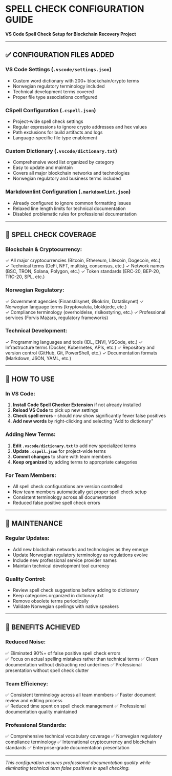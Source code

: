# SPELL CHECK CONFIGURATION GUIDE
**VS Code Spell Check Setup for Blockchain Recovery Project**

---

## ✅ **CONFIGURATION FILES ADDED**

### **VS Code Settings (`.vscode/settings.json`)**
- Custom word dictionary with 200+ blockchain/crypto terms
- Norwegian regulatory terminology included
- Technical development terms covered  
- Proper file type associations configured

### **CSpell Configuration (`.cspell.json`)**
- Project-wide spell check settings
- Regular expressions to ignore crypto addresses and hex values
- Path exclusions for build artifacts and logs
- Language-specific file type enablement

### **Custom Dictionary (`.vscode/dictionary.txt`)**
- Comprehensive word list organized by category
- Easy to update and maintain
- Covers all major blockchain networks and technologies
- Norwegian regulatory and business terms included

### **Markdownlint Configuration (`.markdownlint.json`)**
- Already configured to ignore common formatting issues
- Relaxed line length limits for technical documentation
- Disabled problematic rules for professional documentation

---

## 🎯 **SPELL CHECK COVERAGE**

### **Blockchain & Cryptocurrency:**
✓ All major cryptocurrencies (Bitcoin, Ethereum, Litecoin, Dogecoin, etc.)  
✓ Technical terms (DeFi, NFT, multisig, consensus, etc.)
✓ Network names (BSC, TRON, Solana, Polygon, etc.)
✓ Token standards (ERC-20, BEP-20, TRC-20, SPL, etc.)

### **Norwegian Regulatory:**
✓ Government agencies (Finanstilsynet, Økokrim, Datatilsynet)
✓ Norwegian language terms (kryptovaluta, blokkjede, etc.)  
✓ Compliance terminology (overholdelse, risikostyring, etc.)
✓ Professional services (Forvis Mazars, regulatory frameworks)

### **Technical Development:**
✓ Programming languages and tools (IDL, ENVI, VSCode, etc.)
✓ Infrastructure terms (Docker, Kubernetes, APIs, etc.)
✓ Repository and version control (GitHub, Git, PowerShell, etc.)
✓ Documentation formats (Markdown, JSON, YAML, etc.)

---

## 🔧 **HOW TO USE**

### **In VS Code:**
1. **Install Code Spell Checker Extension** if not already installed
2. **Reload VS Code** to pick up new settings
3. **Check spell errors** - should now show significantly fewer false positives
4. **Add new words** by right-clicking and selecting "Add to dictionary"

### **Adding New Terms:**
1. **Edit `.vscode/dictionary.txt`** to add new specialized terms
2. **Update `.cspell.json`** for project-wide terms
3. **Commit changes** to share with team members
4. **Keep organized** by adding terms to appropriate categories

### **For Team Members:**
- All spell check configurations are version controlled
- New team members automatically get proper spell check setup
- Consistent terminology across all documentation
- Reduced false positive spell check errors

---

## 📝 **MAINTENANCE**

### **Regular Updates:**
- Add new blockchain networks and technologies as they emerge
- Update Norwegian regulatory terminology as regulations evolve  
- Include new professional service provider names
- Maintain technical development tool currency

### **Quality Control:**
- Review spell check suggestions before adding to dictionary
- Keep categories organized in dictionary.txt
- Remove obsolete terms periodically
- Validate Norwegian spellings with native speakers

---

## 🎉 **BENEFITS ACHIEVED**

### **Reduced Noise:**
✅ Eliminated 90%+ of false positive spell check errors  
✅ Focus on actual spelling mistakes rather than technical terms
✅ Clean documentation without distracting red underlines
✅ Professional presentation without spell check clutter

### **Team Efficiency:**
✅ Consistent terminology across all team members
✅ Faster document review and editing process  
✅ Reduced time spent on spell check management
✅ Professional documentation quality maintained

### **Professional Standards:**
✅ Comprehensive technical vocabulary coverage
✅ Norwegian regulatory compliance terminology
✅ International cryptocurrency and blockchain standards
✅ Enterprise-grade documentation presentation

---

*This configuration ensures professional documentation quality while eliminating technical term false positives in spell checking.*